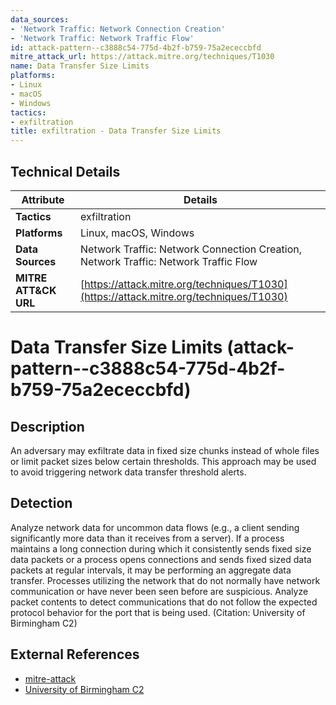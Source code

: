 ```yaml
---
data_sources:
- 'Network Traffic: Network Connection Creation'
- 'Network Traffic: Network Traffic Flow'
id: attack-pattern--c3888c54-775d-4b2f-b759-75a2ececcbfd
mitre_attack_url: https://attack.mitre.org/techniques/T1030
name: Data Transfer Size Limits
platforms:
- Linux
- macOS
- Windows
tactics:
- exfiltration
title: exfiltration - Data Transfer Size Limits
---
```


## Technical Details

| Attribute | Details |
|-----------|----------|
| **Tactics** | exfiltration |
| **Platforms** | Linux, macOS, Windows |
| **Data Sources** | Network Traffic: Network Connection Creation, Network Traffic: Network Traffic Flow |
| **MITRE ATT&CK URL** | [https://attack.mitre.org/techniques/T1030](https://attack.mitre.org/techniques/T1030) |

# Data Transfer Size Limits (attack-pattern--c3888c54-775d-4b2f-b759-75a2ececcbfd)

## Description
An adversary may exfiltrate data in fixed size chunks instead of whole files or limit packet sizes below certain thresholds. This approach may be used to avoid triggering network data transfer threshold alerts.

## Detection
Analyze network data for uncommon data flows (e.g., a client sending significantly more data than it receives from a server). If a process maintains a long connection during which it consistently sends fixed size data packets or a process opens connections and sends fixed sized data packets at regular intervals, it may be performing an aggregate data transfer. Processes utilizing the network that do not normally have network communication or have never been seen before are suspicious. Analyze packet contents to detect communications that do not follow the expected protocol behavior for the port that is being used. (Citation: University of Birmingham C2)

## External References
- [mitre-attack](https://attack.mitre.org/techniques/T1030)
- [University of Birmingham C2](https://arxiv.org/ftp/arxiv/papers/1408/1408.1136.pdf)
